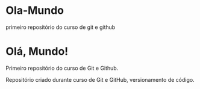 # Ola-Mundo
 primeiro repositório do curso de git e github
# Olá, Mundo!

Primeiro repositório do curso de Git e Github.

Repositório criado durante curso de Git e GitHub, versionamento de código.
